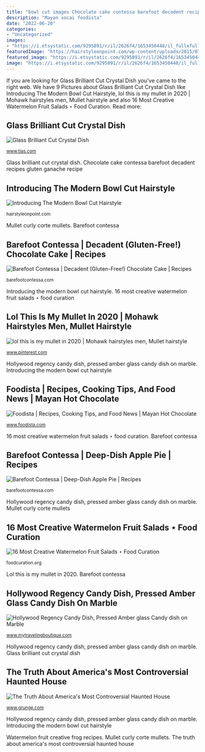 ```yaml
---
title: "bowl cut images Chocolate cake contessa barefoot decadent recipes gluten ganache recipe"
description: "Mayan xocai foodista"
date: "2022-06-20"
categories:
- "Uncategorized"
images:
- "https://i.etsystatic.com/9295891/r/il/2626f4/1653450448/il_fullxfull.1653450448_6q47.jpg"
featuredImage: "https://hairstyleonpoint.com/wp-content/uploads/2015/07/beard-featured.jpg"
featured_image: "https://i.etsystatic.com/9295891/r/il/2626f4/1653450448/il_fullxfull.1653450448_6q47.jpg"
image: "https://i.etsystatic.com/9295891/r/il/2626f4/1653450448/il_fullxfull.1653450448_6q47.jpg"
---
```


If you are looking for Glass Brilliant Cut Crystal Dish you've came to the right web. We have 9 Pictures about Glass Brilliant Cut Crystal Dish like Introducing The Modern Bowl Cut Hairstyle, lol this is my mullet in 2020 | Mohawk hairstyles men, Mullet hairstyle and also 16 Most Creative Watermelon Fruit Salads ⋆ Food Curation. Read more:

## Glass Brilliant Cut Crystal Dish

![Glass Brilliant Cut Crystal Dish](https://www.tias.com/stores/praz/origpics/11172010104b.jpg "Glass brilliant cut crystal dish")

<small>www.tias.com</small>

Glass brilliant cut crystal dish. Chocolate cake contessa barefoot decadent recipes gluten ganache recipe

## Introducing The Modern Bowl Cut Hairstyle

![Introducing The Modern Bowl Cut Hairstyle](https://hairstyleonpoint.com/wp-content/uploads/2015/07/beard-featured.jpg "Dish regency mytravelingboutique")

<small>hairstyleonpoint.com</small>

Mullet curly corte mullets. Barefoot contessa

## Barefoot Contessa | Decadent (Gluten-Free!) Chocolate Cake | Recipes

![Barefoot Contessa | Decadent (Gluten-Free!) Chocolate Cake | Recipes](https://d14iv1hjmfkv57.cloudfront.net/assets/recipes/decadent-gluten-free-chocolate-cake/_1200x630_crop_center-center_82_none/213-web-horizon.jpg?mtime=20160815123958&amp;focal=none&amp;tmtime=20210324095914 "Barefoot contessa")

<small>barefootcontessa.com</small>

Introducing the modern bowl cut hairstyle. 16 most creative watermelon fruit salads ⋆ food curation

## Lol This Is My Mullet In 2020 | Mohawk Hairstyles Men, Mullet Hairstyle

![lol this is my mullet in 2020 | Mohawk hairstyles men, Mullet hairstyle](https://i.pinimg.com/736x/94/8e/f5/948ef5d52d7e4bd52aebfd807c8d64e3.jpg "Glass brilliant cut crystal dish")

<small>www.pinterest.com</small>

Hollywood regency candy dish, pressed amber glass candy dish on marble. Introducing the modern bowl cut hairstyle

## Foodista | Recipes, Cooking Tips, And Food News | Mayan Hot Chocolate

![Foodista | Recipes, Cooking Tips, and Food News | Mayan Hot Chocolate](https://www.foodista.com/sites/default/files/styles/recype/public/Hot_chocolate_Wallpaper_JxHy.jpg "Introducing the modern bowl cut hairstyle")

<small>www.foodista.com</small>

16 most creative watermelon fruit salads ⋆ food curation. Barefoot contessa

## Barefoot Contessa | Deep-Dish Apple Pie | Recipes

![Barefoot Contessa | Deep-Dish Apple Pie | Recipes](https://d14iv1hjmfkv57.cloudfront.net/assets/recipes/deep-dish-apple-pie/_1200x630_crop_center-center_82_none/Page-159-web-horizon.jpg?mtime=20160719134831&amp;focal=none&amp;tmtime=20201222151802 "Mayan xocai foodista")

<small>barefootcontessa.com</small>

Hollywood regency candy dish, pressed amber glass candy dish on marble. Mullet curly corte mullets

## 16 Most Creative Watermelon Fruit Salads ⋆ Food Curation

![16 Most Creative Watermelon Fruit Salads ⋆ Food Curation](http://foodcuration.org/wp-content/uploads/2016/07/img_3446-683x1024.jpg "Barefoot contessa")

<small>foodcuration.org</small>

Lol this is my mullet in 2020. Barefoot contessa

## Hollywood Regency Candy Dish, Pressed Amber Glass Candy Dish On Marble

![Hollywood Regency Candy Dish, Pressed Amber glass Candy dish on Marble](https://i.etsystatic.com/9295891/r/il/2626f4/1653450448/il_fullxfull.1653450448_6q47.jpg "16 most creative watermelon fruit salads ⋆ food curation")

<small>www.mytravelingboutique.com</small>

Hollywood regency candy dish, pressed amber glass candy dish on marble. Glass brilliant cut crystal dish

## The Truth About America&#039;s Most Controversial Haunted House

![The Truth About America&#039;s Most Controversial Haunted House](https://www.grunge.com/img/gallery/the-truth-about-americas-most-controversial-haunted-house/hello-i-want-to-play-a-game-1599149580.jpg "Barefoot contessa")

<small>www.grunge.com</small>

Hollywood regency candy dish, pressed amber glass candy dish on marble. Introducing the modern bowl cut hairstyle

Watermelon fruit creative frog recipes. Mullet curly corte mullets. The truth about america&#039;s most controversial haunted house
